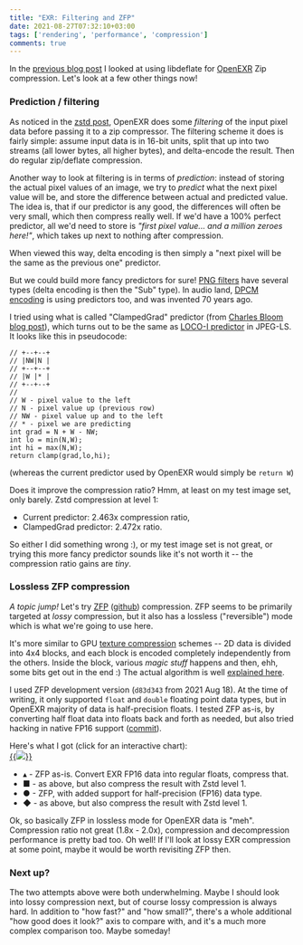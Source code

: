 ```yaml
---
title: "EXR: Filtering and ZFP"
date: 2021-08-27T07:32:10+03:00
tags: ['rendering', 'performance', 'compression']
comments: true
---
```


In the [previous blog post](/blog/2021/08/09/EXR-libdeflate-is-great/) I looked at
using libdeflate for [OpenEXR](https://en.wikipedia.org/wiki/OpenEXR) Zip compression. Let's look at a few other things now!

### Prediction / filtering

As noticed in the [zstd post](/blog/2021/08/06/EXR-Zstandard-compression/), OpenEXR does some *filtering* of the input pixel data
before passing it to a zip compressor. The filtering scheme it does is fairly simple: assume input data is in 16-bit units, split that up into
two streams (all lower bytes, all higher bytes), and delta-encode the result. Then do regular zip/deflate compression.

Another way to look at filtering is in terms of *prediction*: instead of storing the actual pixel values of an image, we try to *predict* what
the next pixel value will be, and store the difference between actual and predicted value. The idea is, that if our predictor is any good,
the differences will often be very small, which then compress really well. If we'd have a 100% perfect predictor, all we'd need
to store is *"first pixel value... and a million zeroes here!"*, which takes up next to nothing after compression.

When viewed this way, delta encoding is then simply a "next pixel will be the same as the previous one" predictor.

But we could build more fancy predictors for sure! [PNG filters](https://en.wikipedia.org/wiki/Portable_Network_Graphics#Filtering) have several
types (delta encoding is then the "Sub" type). In audio land, [DPCM encoding](https://en.wikipedia.org/wiki/Differential_pulse-code_modulation)
is using predictors too, and was invented 70 years ago.

I tried using what is called "ClampedGrad" predictor (from [Charles Bloom blog post](https://cbloomrants.blogspot.com/2010/06/06-20-10-filters-for-png-alike.html)), which turns out to be the same as
[LOCO-I predictor](https://en.wikipedia.org/wiki/Lossless_JPEG#Decorrelation/prediction) in JPEG-LS. It looks like this in pseudocode:

```
// +--+--+
// |NW|N |
// +--+--+
// |W |* |
// +--+--+
//
// W - pixel value to the left
// N - pixel value up (previous row)
// NW - pixel value up and to the left
// * - pixel we are predicting
int grad = N + W - NW;
int lo = min(N,W);
int hi = max(N,W);
return clamp(grad,lo,hi);
```

(whereas the current predictor used by OpenEXR would simply be `return W`)

Does it improve the compression ratio? Hmm, at least on my test image set, only barely. Zstd compression at level 1:

* Current predictor: 2.463x compression ratio,
* ClampedGrad predictor: 2.472x ratio.

So either I did something wrong :), or my test image set is not great, or trying this more fancy predictor sounds like it's not worth it -- the compression ratio gains are *tiny*.


### Lossless ZFP compression

*A topic jump!* Let's try [ZFP](https://computing.llnl.gov/projects/zfp) ([github](https://github.com/LLNL/zfp)) compression. ZFP seems
to be primarily targeted at *lossy* compression, but it also has a lossless ("reversible") mode which is what we're going to use here.

It's more similar to GPU [texture compression](/blog/2020/12/08/Texture-Compression-in-2020/) schemes --
2D data is divided into 4x4 blocks, and each block is encoded completely independently from the others. Inside the block, various
*magic stuff* happens and then, ehh, some bits get out in the end :) The actual algorithm is well
[explained here](https://zfp.readthedocs.io/en/release0.5.5/algorithm.html).

I used ZFP development version (`d83d343` from 2021 Aug 18). At the time of writing, it only supported `float` and `double` floating point
data types, but in OpenEXR majority of data is half-precision floats. I tested ZFP as-is, by converting half float data into floats back and forth as needed, but also tried hacking in native FP16 support ([commit](https://github.com/aras-p/zfp/commit/c8e60c00a)).

Here's what I got (click for an interactive chart): <br/>
[{{<img src="/img/blog/2021/exr/exr06-zfp.png">}}](/img/blog/2021/exr/exr06-zfp.html)

* ▴ - ZFP as-is. Convert EXR FP16 data into regular floats, compress that.
* ■ - as above, but also compress the result with Zstd level 1.
* ● - ZFP, with added support for half-precision (FP16) data type.
* ◆ - as above, but also compress the result with Zstd level 1.

Ok, so basically ZFP in lossless mode for OpenEXR data is "meh". Compression ratio not great (1.8x - 2.0x), compression and decompression
performance is pretty bad too. Oh well! If I'll look at lossy EXR compression at some point, maybe it would be worth revisiting ZFP then.


### Next up?

The two attempts above were both underwhelming. Maybe I should look into lossy compression next, but of course lossy compression is always hard.
In addition to "how fast?" and "how small?", there's a whole additional "how good does it look?" axis to compare with,
and it's a much more complex comparison too. Maybe someday!
